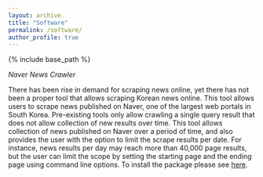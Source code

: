 ```yaml
---
layout: archive
title: "Software"
permalink: /software/
author_profile: true
---
```


{% include base_path %}

*Naver News Crawler*


There has been rise in demand for scraping news online, yet there has not been a proper tool that allows scraping Korean news online. This tool allows users to scrape news published on Naver, one of the largest web portals in South Korea. Pre-existing tools only allow crawling a single query result that does not allow collection of new results over time. This tool allows collection of news published on Naver over a period of time, and also provides the user with the option to limit the scrape results per date. For instance, news results per day may reach more than 40,000 page results, but the user can limit the scope by setting the starting page and the ending page using command line options. To install the package please see [here](https://pypi.org/project/navernewscrawler/).
